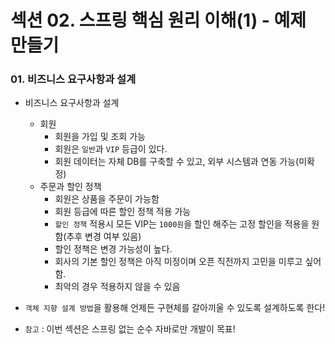 # 섹션 02. 스프링 핵심 원리 이해(1) - 예제 만들기
### 01. 비즈니스 요구사항과 설계
- 비즈니스 요구사항과 설계
  - 회원
    - 회원을 가입 및 조회 가능
    - 회원은 `일반`과 `VIP` 등급이 있다.
    - 회원 데이터는 자체 DB를 구축할 수 있고, 외부 시스템과 연동 가능(미확정)
  - 주문과 할인 정책
    - 회원은 상품을 주문이 가능함
    - 회원 등급에 따른 할인 정책 적용 가능
    - `할인 정책` 적용시 모든 VIP는 `1000원`을 할인 해주는 고정 할인을 적용을 원함(추후 변경 여부 있음)
    - 할인 정책은 변경 가능성이 높다.
    - 회사의 기본 할인 정책은 아직 미정이며 오픈 직전까지 고민을 미루고 싶어함.
    - 최악의 경우 적용하지 않을 수 있음


- `객체 지향 설계 방법`을 활용해 언제든 구현체를 갈아끼울 수 있도록 설계하도록 한다!
- `참고` : 이번 섹션은 스프링 없는 순수 자바로만 개발이 목표!